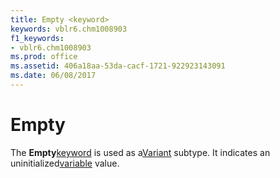 ```yaml
---
title: Empty <keyword>
keywords: vblr6.chm1008903
f1_keywords:
- vblr6.chm1008903
ms.prod: office
ms.assetid: 406a18aa-53da-cacf-1721-922923143091
ms.date: 06/08/2017
---
```



# Empty <keyword>

The  **Empty**[keyword](../../Glossary/vbe-glossary.md#keyword) is used as a[Variant](../../Glossary/vbe-glossary.md#variant-data-type) subtype. It indicates an uninitialized[variable](../../Glossary/vbe-glossary.md#variable) value.


